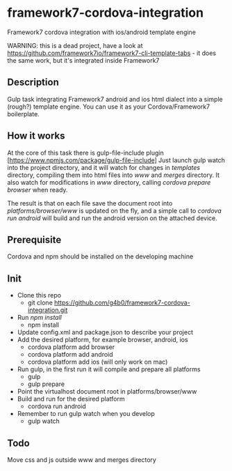 # framework7-cordova-integration
Framework7 cordova integration with ios/android template engine

WARNING: this is a dead project, have a look at https://github.com/framework7io/framework7-cli-template-tabs - it does the same work, but it's integrated inside Framework7

## Description
Gulp task integrating Framework7 android and ios html dialect into a simple (rough?) template engine.
You can use it as your Cordova/Framework7 boilerplate.

## How it works
At the core of this task there is gulp-file-include plugin [https://www.npmjs.com/package/gulp-file-include]
Just launch gulp watch into the project directory, and it will watch for changes in *templates* directory, compiling them into
html files into *www* and *merges* directory.
It also watch for modifications in *www* directory, calling *cordova prepare browser* when ready.

The result is that on each file save the document root into *platforms/browser/www* is updated on the fly, and a simple call to 
*cordova run android* will build and run the android version on the attached device.

## Prerequisite
Cordova and npm should be installed on the developing machine

## Init
- Clone this repo
  - git clone https://github.com/g4b0/framework7-cordova-integration.git
- Run *npm install*
  - npm install
- Update config.xml and package.json to describe your project
- Add the desired platform, for example browser, android, ios
  - cordova platform add browser
  - cordova platform add android
  - cordova platform add ios (will only work on mac)
- Run gulp, in the first run it will compile and prepare all platforms
  - gulp
  - gulp prepare
- Point the virtualhost document root in platforms/browser/www
- Build and run for the desired platform
  - cordova run android
- Remember to run gulp watch when you develop
  - gulp watch

## Todo
Move css and js outside www and merges directory

